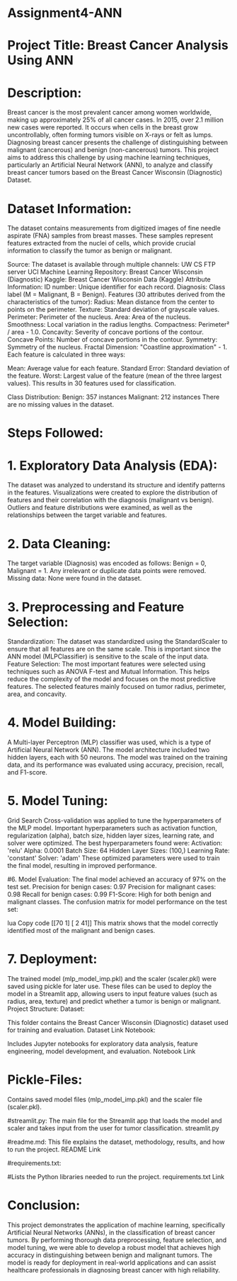 # Assignment4-ANN

# Project Title: Breast Cancer Analysis Using ANN
# Description:
Breast cancer is the most prevalent cancer among women worldwide, making up approximately 25% of all cancer cases. In 2015, over 2.1 million new cases were reported. It occurs when cells in the breast grow uncontrollably, often forming tumors visible on X-rays or felt as lumps. Diagnosing breast cancer presents the challenge of distinguishing between malignant (cancerous) and benign (non-cancerous) tumors. This project aims to address this challenge by using machine learning techniques, particularly an Artificial Neural Network (ANN), to analyze and classify breast cancer tumors based on the Breast Cancer Wisconsin (Diagnostic) Dataset.

# Dataset Information:
The dataset contains measurements from digitized images of fine needle aspirate (FNA) samples from breast masses. These samples represent features extracted from the nuclei of cells, which provide crucial information to classify the tumor as benign or malignant.

Source: The dataset is available through multiple channels:
UW CS FTP server
UCI Machine Learning Repository: Breast Cancer Wisconsin (Diagnostic)
Kaggle: Breast Cancer Wisconsin Data (Kaggle)
Attribute Information:
ID number: Unique identifier for each record.
Diagnosis: Class label (M = Malignant, B = Benign).
Features (30 attributes derived from the characteristics of the tumor):
Radius: Mean distance from the center to points on the perimeter.
Texture: Standard deviation of grayscale values.
Perimeter: Perimeter of the nucleus.
Area: Area of the nucleus.
Smoothness: Local variation in the radius lengths.
Compactness: Perimeter² / area - 1.0.
Concavity: Severity of concave portions of the contour.
Concave Points: Number of concave portions in the contour.
Symmetry: Symmetry of the nucleus.
Fractal Dimension: "Coastline approximation" - 1.
Each feature is calculated in three ways:

Mean: Average value for each feature.
Standard Error: Standard deviation of the feature.
Worst: Largest value of the feature (mean of the three largest values).
This results in 30 features used for classification.

Class Distribution:
Benign: 357 instances
Malignant: 212 instances
There are no missing values in the dataset.
# Steps Followed:
# 1. Exploratory Data Analysis (EDA):
The dataset was analyzed to understand its structure and identify patterns in the features.
Visualizations were created to explore the distribution of features and their correlation with the diagnosis (malignant vs benign).
Outliers and feature distributions were examined, as well as the relationships between the target variable and features.
# 2. Data Cleaning:
The target variable (Diagnosis) was encoded as follows: Benign = 0, Malignant = 1.
Any irrelevant or duplicate data points were removed.
Missing data: None were found in the dataset.
# 3. Preprocessing and Feature Selection:
Standardization: The dataset was standardized using the StandardScaler to ensure that all features are on the same scale. This is important since the ANN model (MLPClassifier) is sensitive to the scale of the input data.
Feature Selection: The most important features were selected using techniques such as ANOVA F-test and Mutual Information. This helps reduce the complexity of the model and focuses on the most predictive features. The selected features mainly focused on tumor radius, perimeter, area, and concavity.
# 4. Model Building:
A Multi-layer Perceptron (MLP) classifier was used, which is a type of Artificial Neural Network (ANN).
The model architecture included two hidden layers, each with 50 neurons.
The model was trained on the training data, and its performance was evaluated using accuracy, precision, recall, and F1-score.
# 5. Model Tuning:
Grid Search Cross-validation was applied to tune the hyperparameters of the MLP model. Important hyperparameters such as activation function, regularization (alpha), batch size, hidden layer sizes, learning rate, and solver were optimized.
The best hyperparameters found were:
Activation: 'relu'
Alpha: 0.0001
Batch Size: 64
Hidden Layer Sizes: (100,)
Learning Rate: 'constant'
Solver: 'adam'
These optimized parameters were used to train the final model, resulting in improved performance.

#6. Model Evaluation:
The final model achieved an accuracy of 97% on the test set.
Precision for benign cases: 0.97
Precision for malignant cases: 0.98
Recall for benign cases: 0.99
F1-Score: High for both benign and malignant classes.
The confusion matrix for model performance on the test set:

lua
Copy code
[[70  1]
 [ 2 41]]
This matrix shows that the model correctly identified most of the malignant and benign cases.

# 7. Deployment:
The trained model (mlp_model_imp.pkl) and the scaler (scaler.pkl) were saved using pickle for later use.
These files can be used to deploy the model in a Streamlit app, allowing users to input feature values (such as radius, area, texture) and predict whether a tumor is benign or malignant.
Project Structure:
Dataset:

This folder contains the Breast Cancer Wisconsin (Diagnostic) dataset used for training and evaluation.
Dataset Link
Notebook:

Includes Jupyter notebooks for exploratory data analysis, feature engineering, model development, and evaluation.
Notebook Link

# Pickle-Files:
Contains saved model files (mlp_model_imp.pkl) and the scaler file (scaler.pkl).


#streamlit.py:
The main file for the Streamlit app that loads the model and scaler and takes input from the user for tumor classification.
streamlit.py

#readme.md:
This file explains the dataset, methodology, results, and how to run the project.
README Link

#requirements.txt:

#Lists the Python libraries needed to run the project.
requirements.txt Link

# Conclusion:
This project demonstrates the application of machine learning, specifically Artificial Neural Networks (ANNs), in the classification of breast cancer tumors. By performing thorough data preprocessing, feature selection, and model tuning, we were able to develop a robust model that achieves high accuracy in distinguishing between benign and malignant tumors. The model is ready for deployment in real-world applications and can assist healthcare professionals in diagnosing breast cancer with high reliability.
